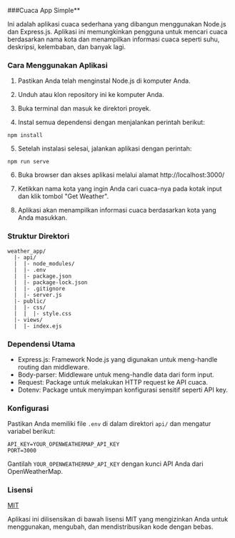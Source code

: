 ###Cuaca App Simple**

Ini adalah aplikasi cuaca sederhana yang dibangun menggunakan Node.js dan Express.js. Aplikasi ini memungkinkan pengguna untuk mencari cuaca berdasarkan nama kota dan menampilkan informasi cuaca seperti suhu, deskripsi, kelembaban, dan banyak lagi.

### Cara Menggunakan Aplikasi

1. Pastikan Anda telah menginstal Node.js di komputer Anda.

2. Unduh atau klon repository ini ke komputer Anda.

3. Buka terminal dan masuk ke direktori proyek.

4. Instal semua dependensi dengan menjalankan perintah berikut:

```
npm install
```

5. Setelah instalasi selesai, jalankan aplikasi dengan perintah:

```
npm run serve
```

6. Buka browser dan akses aplikasi melalui alamat http://localhost:3000/

7. Ketikkan nama kota yang ingin Anda cari cuaca-nya pada kotak input dan klik tombol "Get Weather".

8. Aplikasi akan menampilkan informasi cuaca berdasarkan kota yang Anda masukkan.

### Struktur Direktori

```
weather_app/
  |- api/
  |  |- node_modules/
  |  |- .env
  |  |- package.json
  |  |- package-lock.json
  |  |- .gitignore
  |  |- server.js
  |- public/
  |  |- css/
  |  |  |- style.css
  |- views/
  |  |- index.ejs
```

### Dependensi Utama

- Express.js: Framework Node.js yang digunakan untuk meng-handle routing dan middleware.
- Body-parser: Middleware untuk meng-handle data dari form input.
- Request: Package untuk melakukan HTTP request ke API cuaca.
- Dotenv: Package untuk menyimpan konfigurasi sensitif seperti API key.

### Konfigurasi

Pastikan Anda memiliki file `.env` di dalam direktori `api/` dan mengatur variabel berikut:

```
API_KEY=YOUR_OPENWEATHERMAP_API_KEY
PORT=3000
```

Gantilah `YOUR_OPENWEATHERMAP_API_KEY` dengan kunci API Anda dari OpenWeatherMap.

### Lisensi

[MIT](LICENSE)

Aplikasi ini dilisensikan di bawah lisensi MIT yang mengizinkan Anda untuk menggunakan, mengubah, dan mendistribusikan kode dengan bebas.
